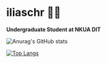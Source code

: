 # iliaschr 👨‍💻

**Undergraduate Student at NKUA DIT**

![Anurag's GitHub stats](https://github-readme-stats.vercel.app/api?username=iliaschr&show_icons=true&count_private=true&theme=radical)

[![Top Langs](https://github-readme-stats.vercel.app/api/top-langs/?username=iliaschr&hide_progress=true&count_private=true&theme=radical)](https://github.com/anuraghazra/github-readme-stats)
